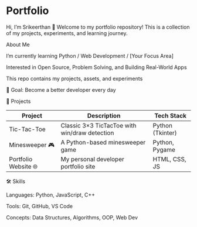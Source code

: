 # Portfolio
Hi, I’m Srikeerthan 👋
Welcome to my portfolio repository! This is a collection of my projects, experiments, and learning journey.

About Me

I’m currently learning Python / Web Development / [Your Focus Area]

Interested in Open Source, Problem Solving, and Building Real-World Apps

This repo contains my projects, assets, and experiments

🎯 Goal: Become a better developer every day

📂 Projects

| Project                 | Description                          | Tech Stack     |
| ----------------------- | ------------------------------------ | -------------- |
| Tic-Tac-Toe             |Classic 3×3 TicTacToe with win/draw detection|Python (Tkinter)|
| Minesweeper 🎮          | A Python-based minesweeper game      | Python, Pygame |
| Portfolio Website 🌐    | My personal developer portfolio site | HTML, CSS, JS  |



🛠️ Skills

Languages: Python, JavaScript, C++ 

Tools: Git, GitHub, VS Code

Concepts: Data Structures, Algorithms, OOP, Web Dev
